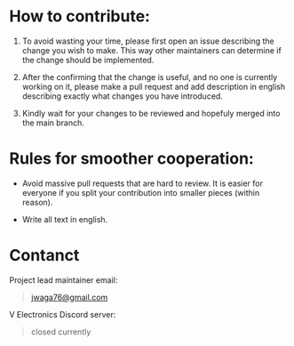 # How to contribute:

1. To avoid wasting your time, please first open an issue describing the change you
wish to make. This way other maintainers can determine if the change should be
implemented.

2. After the confirming that the change is useful, and no one is currently
   working on it, please make a pull request and add description in english
   describing exactly what changes you have introduced.

3. Kindly wait for your changes to be reviewed and hopefuly merged into the main
   branch.

# Rules for smoother cooperation:

- Avoid massive pull requests that are hard to review. It is easier for
  everyone if you split your contribution into smaller pieces (within reason).

- Write all text in english.

# Contanct

Project lead maintainer email:

>jwaga76@gmail.com

V Electronics Discord server:

>closed currently
